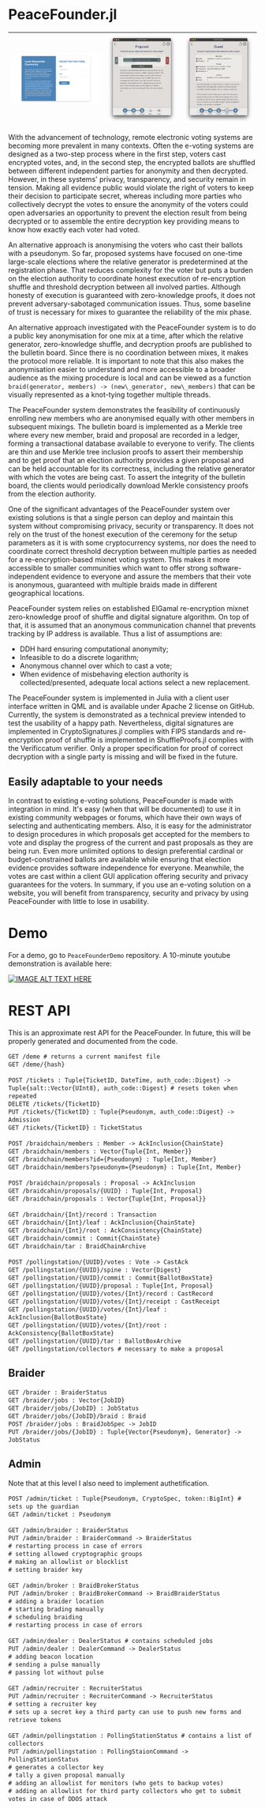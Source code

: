 # PeaceFounder.jl

| ![Recruitment](docs/assets/recruit_form.png) | ![Recruitment](docs/assets/proposal.png) | ![Recruitment](docs/assets/guard.png) |
| -------------------------------------------- | ---------------------------------------- | ------------------------------------- |



With the advancement of technology, remote electronic voting systems are becoming more prevalent in many contexts. Often the e-voting systems are designed as a two-step process where in the first step, voters cast encrypted votes, and, in the second step, the encrypted ballots are shuffled between different independent parties for anonymity and then decrypted. However, in these systems' privacy, transparency, and security remain in tension. Making all evidence public would violate the right of voters to keep their decision to participate secret, whereas including more parties who collectively decrypt the votes to ensure the anonymity of the voters could open adversaries an opportunity to prevent the election result from being decrypted or to assemble the entire decryption key providing means to know how exactly each voter had voted. 

An alternative approach is anonymising the voters who cast their ballots with a pseudonym. So far, proposed systems have focused on one-time large-scale elections where the relative generator is predetermined at the registration phase. That reduces complexity for the voter but puts a burden on the election authority to coordinate honest execution of re-encryption shuffle and threshold decryption between all involved parties. Although honesty of execution is guaranteed with zero-knowledge proofs, it does not prevent adversary-sabotaged communication issues. Thus, some baseline of trust is necessary for mixes to guarantee the reliability of the mix phase. 

An alternative approach investigated with the PeaceFounder system is to do a  public key anonymisation for one mix at a time, after which the relative generator, zero-knowledge shuffle, and decryption proofs are published to the bulletin board. Since there is no coordination between mixes, it makes the protocol more reliable. It is important to note that this also makes the anonymisation easier to understand and more accessible to a broader audience as the mixing procedure is local and can be viewed as a function `braid(generator, members) -> (new\_generator, new\_members)` that can be visually represented as a knot-tying together multiple threads.

The PeaceFounder system demonstrates the feasibility of continuously enrolling new members who are anonymised equally with other members in subsequent mixings. The bulletin board is implemented as a Merkle tree where every new member, braid and proposal are recorded in a ledger, forming a transactional database available to everyone to verify. The clients are thin and use Merkle tree inclusion proofs to assert their membership and to get proof that an election authority provides a given proposal and can be held accountable for its correctness, including the relative generator with which the votes are being cast. To assert the integrity of the bulletin board, the clients would periodically download Merkle consistency proofs from the election authority.

One of the significant advantages of the PeaceFounder system over existing solutions is that a single person can deploy and maintain this system without compromising privacy, security or transparency. It does not rely on the trust of the honest execution of the ceremony for the setup parameters as it is with some cryptocurrency systems, nor does the need to coordinate correct threshold decryption between multiple parties as needed for a re-encryption-based mixnet voting system. This makes it more accessible to smaller communities which want to offer strong software-independent evidence to everyone and assure the members that their vote is anonymous, guaranteed with multiple braids made in different geographical locations.  

PeaceFounder system relies on established ElGamal re-encryption mixnet zero-knowledge proof of shuffle and digital signature algorithm. On top of that, it is assumed that an anonymous communication channel that prevents tracking by IP address is available. Thus a list of assumptions are:

- DDH hard ensuring computational anonymity;
- Infeasible to do a discrete logarithm;
- Anonymous channel over which to cast a vote;
- When evidence of misbehaving election authority is collected/presented, adequate local actions select a new replacement.

The PeaceFounder system is implemented in Julia with a client user interface written in QML and is available under Apache 2 license on GitHub. Currently, the system is demonstrated as a technical preview intended to test the usability of a happy path. Nevertheless, digital signatures are implemented in CryptoSignatures.jl complies with FIPS standards and re-encryption proof of shuffle is implemented in ShuffleProofs.jl complies with the Verificcatum verifier. Only a proper specification for proof of correct decryption with a single party is missing and will be fixed in the future. 

## Easily adaptable to your needs

In contrast to existing e-voting solutions, PeaceFounder is made with integration in mind. It's easy (when that will be documented) to use it in existing community webpages or forums, which have their own ways of selecting and authenticating members. Also, it is easy for the administrator to design procedures in which proposals get accepted for the members to vote and display the progress of the current and past proposals as they are being run. Even more unlimited options to design preferential cardinal or budget-constrained ballots are available while ensuring that election evidence provides software independence for everyone. Meanwhile, the votes are cast within a client GUI application offering security and privacy guarantees for the voters. In summary, if you use an e-voting solution on a website, you will benefit from transparency, security and privacy by using PeaceFounder with little to lose in usability. 

# Demo

For a demo, go to `PeaceFounderDemo` repository. A 10-minute youtube demonstration is available here:

[![IMAGE ALT TEXT HERE](https://img.youtube.com/vi/L7M0FG50ulU/maxresdefault.jpg)](https://www.youtube.com/watch?v=L7M0FG50ulU)

# REST API

This is an approximate rest API for the PeaceFounder. In future, this will be properly generated and documented from the code. 

```
GET /deme # returns a current manifest file
GET /deme/{hash}

POST /tickets : Tuple{TicketID, DateTime, auth_code::Digest} -> Tuple{salt::Vector{UInt8}, auth_code::Digest} # resets token when repeated
DELETE /tickets/{TicketID}
PUT /tickets/{TicketID} : Tuple{Pseudonym, auth_code::Digest} -> Admission
GET /tickets/{TicketID} : TicketStatus

POST /braidchain/members : Member -> AckInclusion{ChainState}
GET /braidchain/members : Vector{Tuple{Int, Member}}
GET /braidchain/members?id={Pseudonym} : Tuple{Int, Member}
GET /braidchain/members?pseudonym={Pseudonym} : Tuple{Int, Member}

POST /braidchain/proposals : Proposal -> AckInclusion
GET /braidcahin/proposals/{UUID} : Tuple{Int, Proposal}
GET /braidchain/proposals : Vector{Tuple{Int, Proposal}}

GET /braidchain/{Int}/record : Transaction
GET /braidchain/{Int}/leaf : AckInclusion{ChainState}
GET /braidchain/{Int}/root : AckConsistency{ChainState}
GET /braidchain/commit : Commit{ChainState}
GET /braidchain/tar : BraidChainArchive

POST /pollingstation/{UUID}/votes : Vote -> CastAck
GET /pollingstation/{UUID}/spine : Vector{Digest}
GET /pollingstation/{UUID}/commit : Commit{BallotBoxState}
GET /pollingstation/{UUID}/proposal : Tuple{Int, Proposal}
GET /pollingstation/{UUID}/votes/{Int}/record : CastRecord
GET /pollingstation/{UUID}/votes/{Int}/receipt : CastReceipt
GET /pollingstation/{UUID}/votes/{Int}/leaf : AckInclusion{BallotBoxState}
GET /pollingstation/{UUID}/votes/{Int}/root : AckConsistency{BallotBoxState}
GET /pollingstation/{UUID}/tar : BallotBoxArchive
GET /pollingstation/collectors # necessary to make a proposal
```

## Braider

```
GET /braider : BraiderStatus
GET /braider/jobs : Vector{JobID}
GET /braider/jobs/{JobID} : JobStatus
GET /braider/jobs/{JobID}/braid : Braid
POST /braider/jobs : BraidJobSpec -> JobID
PUT /braider/jobs/{JobID} : Tuple{Vector{Pseudonym}, Generator} -> JobStatus
```

## Admin

Note that at this level I also need to implement authetification. 

```
POST /admin/ticket : Tuple{Pseudonym, CryptoSpec, token::BigInt} # sets up the guardian
GET /admin/ticket : Pseudonym

GET /admin/braider : BraiderStatus
PUT /admin/braider : BraiderCommand -> BraiderStatus
# restarting process in case of errors
# setting allowed cryptographic groups
# making an allowlist or blocklist
# setting braider key

GET /admin/broker : BraidBrokerStatus
PUT /admin/broker : BraidBrokerCommand -> BraidBraiderStatus
# adding a braider location
# starting brading manually
# scheduling braiding
# restarting process in case of errors

GET /admin/dealer : DealerStatus # contains scheduled jobs
PUT /admin/dealer : DealerCommand -> DealerStatus
# adding beacon location
# sending a pulse manually
# passing lot without pulse

GET /admin/recruiter : RecruiterStatus
PUT /admin/recruiter : RecruiterCommand -> RecruiterStatus
# setting a recruiter key
# sets up a secret key a third party can use to push new forms and retrieve tokens

GET /admin/pollingstation : PollingStationStatus # contains a list of collectors
PUT /admin/pollingstation : PollingStaionCommand -> PollingStationStatus
# generates a collector key
# tally a given proposal manually
# adding an allowlist for monitors (who gets to backup votes)
# adding an allowlist for third party collectors who get to submit votes in case of DDOS attack
```

